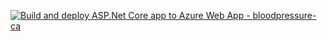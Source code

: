 [![Build and deploy ASP.Net Core app to Azure Web App - bloodpressure-ca](https://github.com/dfoley84/Calculator/actions/workflows/development_bpcalculatorca(dev).yml/badge.svg?branch=Development)](https://github.com/dfoley84/Calculator/actions/workflows/development_bpcalculatorca(dev).yml)
